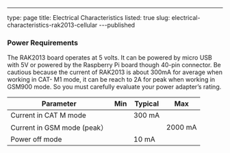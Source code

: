 ---
type: page
title: Electrical Characteristics
listed: true
slug: electrical-characteristics-rak2013-cellular
---published

### Power Requirements

The RAK2013 board operates at 5 volts. It can be powered by micro USB with 5V or
powered by the Raspberry Pi board though 40-pin connector. Be cautious because the
current of RAK2013 is about 300mA for average when working in CAT- M1 mode, it
can be reach to 2A for peak when working in GSM900 mode. So you must carefully
evaluate your power adapter’s rating.

| **Parameter** | **Min** | **Typical** | **Max** | 
| ---- | ---- | ---- | ---- | 
| Current in CAT M mode |  | 300 mA |  | 
| Current in GSM mode (peak） |  |  | 2000 mA | 
| Power off mode |  | 10 mA |  | 


